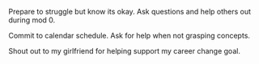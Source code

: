Prepare to struggle but know its okay.
Ask questions and help others out during mod 0.

Commit to calendar schedule.
Ask for help when not grasping concepts.

Shout out to my girlfriend for helping support my career change goal.
